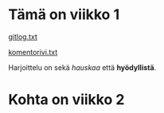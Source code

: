 # Tämä on viikko 1

[gitlog.txt](https://github.com/wathenro/ot-harjoitustyo/blob/master/laskarit/viikko1/gitlog.txt)

[komentorivi.txt](https://github.com/wathenro/ot-harjoitustyo/blob/master/laskarit/viikko1/komentorivi.txt)

Harjoittelu on sekä *hauskaa* että **hyödyllistä**.

# Kohta on viikko 2
